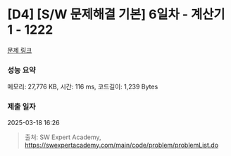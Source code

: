 # [D4] [S/W 문제해결 기본] 6일차 - 계산기1 - 1222 

[문제 링크](https://swexpertacademy.com/main/code/problem/problemDetail.do?contestProbId=AV14mbSaAEwCFAYD) 

### 성능 요약

메모리: 27,776 KB, 시간: 116 ms, 코드길이: 1,239 Bytes

### 제출 일자

2025-03-18 16:26



> 출처: SW Expert Academy, https://swexpertacademy.com/main/code/problem/problemList.do